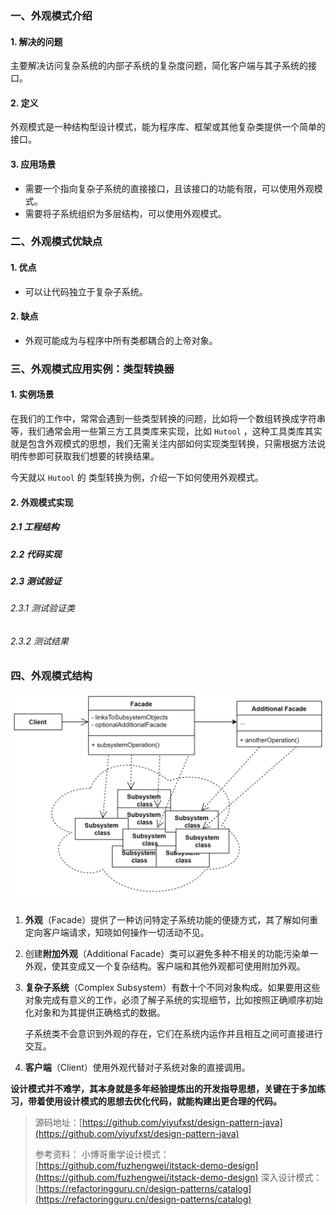 ### 一、外观模式介绍

#### 1. 解决的问题

主要解决访问复杂系统的内部子系统的复杂度问题，简化客户端与其子系统的接口。

#### 2. 定义

外观模式是一种结构型设计模式，能为程序库、框架或其他复杂类提供一个简单的接口。

#### 3. 应用场景

* 需要一个指向复杂子系统的直接接口，且该接口的功能有限，可以使用外观模式。
* 需要将子系统组织为多层结构，可以使用外观模式。


### 二、外观模式优缺点

#### 1. 优点

* 可以让代码独立于复杂子系统。

#### 2. 缺点

* 外观可能成为与程序中所有类都耦合的上帝对象。

### 三、外观模式应用实例：类型转换器

#### 1. 实例场景

在我们的工作中，常常会遇到一些类型转换的问题，比如将一个数组转换成字符串等，我们通常会用一些第三方工具类库来实现，比如 `Hutool` ，这种工具类库其实就是包含外观模式的思想，我们无需关注内部如何实现类型转换，只需根据方法说明传参即可获取我们想要的转换结果。

今天就以 `Hutool` 的 类型转换为例，介绍一下如何使用外观模式。

#### 2. 外观模式实现

##### 2.1 工程结构

##### 2.2 代码实现

##### 2.3 测试验证

###### 2.3.1 测试验证类

###### 2.3.2 测试结果

### 四、外观模式结构

![外观模式-模式结构图](images\外观模式-模式结构图.png)

1. **外观**（Facade）提供了一种访问特定子系统功能的便捷方式，其了解如何重定向客户端请求，知晓如何操作一切活动不见。

2. 创建**附加外观**（Additional Facade）类可以避免多种不相关的功能污染单一外观，使其变成又一个复杂结构。客户端和其他外观都可使用附加外观。

3. **复杂子系统**（Complex Subsystem）有数十个不同对象构成。如果要用这些对象完成有意义的工作，必须了解子系统的实现细节，比如按照正确顺序初始化对象和为其提供正确格式的数据。

   子系统类不会意识到外观的存在，它们在系统内运作并且相互之间可直接进行交互。

4. **客户端**（Client）使用外观代替对子系统对象的直接调用。

**设计模式并不难学，其本身就是多年经验提炼出的开发指导思想，关键在于多加练习，带着使用设计模式的思想去优化代码，就能构建出更合理的代码。**

> 源码地址：[https://github.com/yiyufxst/design-pattern-java](https://github.com/yiyufxst/design-pattern-java)
>
> 参考资料：
> 小博哥重学设计模式：[https://github.com/fuzhengwei/itstack-demo-design](https://github.com/fuzhengwei/itstack-demo-design)
> 深入设计模式：[https://refactoringguru.cn/design-patterns/catalog](https://refactoringguru.cn/design-patterns/catalog)